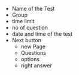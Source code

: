 + Name of the Test
+ Group
+ time limit
+ no of question
+ date and time of the test
+ Next button
	+ new Page
	+ Questions
	+ options
	+ right answer